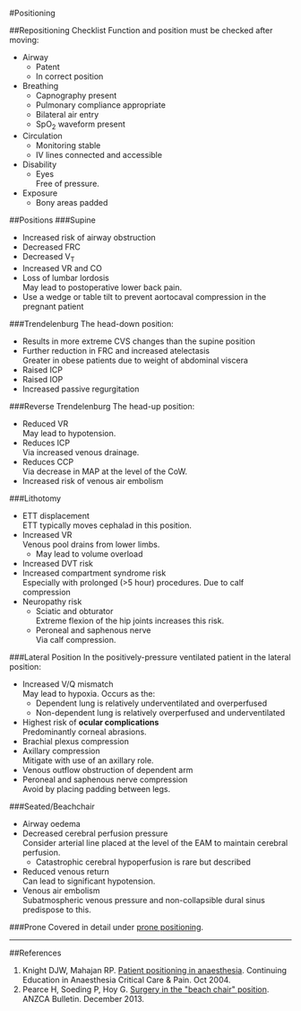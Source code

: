 #Positioning

##Repositioning Checklist
Function and position must be checked after moving:
* Airway
	* Patent
	* In correct position
* Breathing
	* Capnography present
	* Pulmonary compliance appropriate
	* Bilateral air entry
	* SpO<sub>2</sub> waveform present
* Circulation
	* Monitoring stable
	* IV lines connected and accessible
* Disability
	* Eyes  
	Free of pressure.
* Exposure
	* Bony areas padded


##Positions
###Supine
* Increased risk of airway obstruction
* Decreased FRC
* Decreased V<sub>T</sub>
* Increased VR and CO
* Loss of lumbar lordosis  
May lead to postoperative lower back pain.
* Use a wedge or table tilt to prevent aortocaval compression in the pregnant patient


###Trendelenburg
The head-down position:
* Results in more extreme CVS changes than the supine position
* Further reduction in FRC and increased atelectasis  
Greater in obese patients due to weight of abdominal viscera
* Raised ICP
* Raised IOP
* Increased passive regurgitation


###Reverse Trendelenburg
The head-up position:
* Reduced VR  
May lead to hypotension.
* Reduces ICP  
Via increased venous drainage.
* Reduces CCP  
Via decrease in MAP at the level of the CoW.
* Increased risk of venous air embolism


###Lithotomy
* ETT displacement  
ETT typically moves cephalad in this position.
* Increased VR  
Venous pool drains from lower limbs.
	* May lead to volume overload
* Increased DVT risk
* Increased compartment syndrome risk  
Especially with prolonged (>5 hour) procedures.
Due to calf compression
* Neuropathy risk
	* Sciatic and obturator  
	Extreme flexion of the hip joints increases this risk.
	* Peroneal and saphenous nerve  
	Via calf compression.


###Lateral Position
In the positively-pressure ventilated patient in the lateral position:
* Increased V/Q mismatch  
May lead to hypoxia. Occurs as the:
	* Dependent lung is relatively underventilated and overperfused
	* Non-dependent lung is relatively overperfused and underventilated
* Highest risk of **ocular complications**  
Predominantly corneal abrasions.
* Brachial plexus compression
* Axillary compression  
Mitigate with use of an axillary role.
* Venous outflow obstruction of dependent arm
* Peroneal and saphenous nerve compression  
Avoid by placing padding between legs.


###Seated/Beachchair
* Airway oedema
* Decreased cerebral perfusion pressure  
Consider arterial line placed at the level of the EAM to maintain cerebral perfusion.
	* Catastrophic cerebral hypoperfusion is rare but described
* Reduced venous return  
Can lead to significant hypotension.
* Venous air embolism  
Subatmospheric venous pressure and non-collapsible dural sinus predispose to this.


###Prone
Covered in detail under [prone positioning](/anaesthesia/general/proneanaes.md).


---

##References
1. Knight DJW, Mahajan RP. [Patient positioning in anaesthesia](https://academic.oup.com/bjaed/article/4/5/160/291023). Continuing Education in Anaesthesia Critical Care & Pain. Oct 2004.
2. Pearce H, Soeding P, Hoy G. [Surgery in the "beach chair" position](http://www.anzca.edu.au/documents/the-beach-chair-position). ANZCA Bulletin. December 2013.